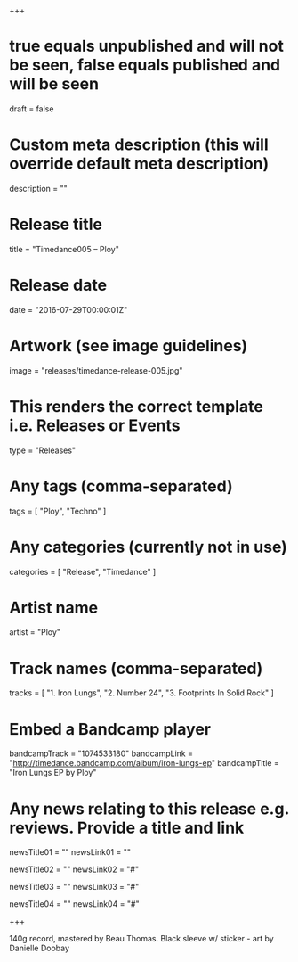 +++

# true equals unpublished and will not be seen, false equals published and will be seen
draft = false

# Custom meta description (this will override default meta description)
description = ""

# Release title
title = "Timedance005 – Ploy"

# Release date
date = "2016-07-29T00:00:01Z"

# Artwork (see image guidelines)
image = "releases/timedance-release-005.jpg"

# This renders the correct template i.e. Releases or Events
type = "Releases"

# Any tags (comma-separated)
tags = [ 
	"Ploy",
	"Techno"
]

# Any categories (currently not in use)
categories = [ 
	"Release", 
	"Timedance" 
]

# Artist name
artist = "Ploy"

# Track names (comma-separated)
tracks = [
	"1. Iron Lungs",
	"2. Number 24",
	"3. Footprints In Solid Rock"
]

# Embed a Bandcamp player
bandcampTrack = "1074533180"
bandcampLink = "http://timedance.bandcamp.com/album/iron-lungs-ep"
bandcampTitle = "Iron Lungs EP by Ploy"

# Any news relating to this release e.g. reviews. Provide a title and link
newsTitle01 = ""
newsLink01 = ""

newsTitle02 = ""
newsLink02 = "#"

newsTitle03 = ""
newsLink03 = "#"

newsTitle04 = ""
newsLink04 = "#"

+++

<!-- Provide a summary/statement below -->
140g record, mastered by Beau Thomas. Black sleeve w/ sticker - art by Danielle Doobay 